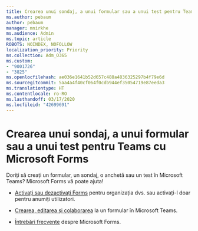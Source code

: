 ```yaml
---
title: Crearea unui sondaj, a unui formular sau a unui test pentru Teams cu Microsoft Forms
ms.author: pebaum
author: pebaum
manager: mnirkhe
ms.audience: Admin
ms.topic: article
ROBOTS: NOINDEX, NOFOLLOW
localization_priority: Priority
ms.collection: Adm_O365
ms.custom:
- "9001726"
- "3825"
ms.openlocfilehash: ae036e1641b52d657c488a4836325297b4f79e6d
ms.sourcegitcommit: 5aa4a4f40cf064f0cdb944ef35054719e87eeda3
ms.translationtype: HT
ms.contentlocale: ro-RO
ms.lasthandoff: 03/17/2020
ms.locfileid: "42699691"
---
```

# <a name="create-a-poll-form-or-quiz-for-teams-with-microsoft-forms"></a>Crearea unui sondaj, a unui formular sau a unui test pentru Teams cu Microsoft Forms

Doriți să creați un formular, un sondaj, o anchetă sau un test în Microsoft Teams? Microsoft Forms vă poate ajuta!

 - [Activați sau dezactivați Forms](https://support.office.com/article/turn-off-or-turn-on-microsoft-forms-8dcbf3ab-f2d6-459a-b8be-8d9892132a43) pentru organizația dvs. sau activați-l doar pentru anumiți utilizatori.
 
 - [Crearea, editarea și colaborarea](https://support.office.com/article/create-edit-and-collaborate-on-a-form-in-microsoft-teams-333b97a3-41d9-48bc-a1cb-84a96bd44e14) la un formular în Microsoft Teams.
 
 - [Întrebări frecvente](https://support.office.com/article/get-started-1dd58027-40dc-42d0-9ca4-80ddecc5c696) despre Microsoft Forms.